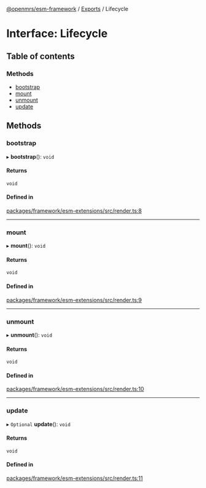 [@openmrs/esm-framework](../API.md) / [Exports](../modules.md) / Lifecycle

# Interface: Lifecycle

## Table of contents

### Methods

- [bootstrap](lifecycle.md#bootstrap)
- [mount](lifecycle.md#mount)
- [unmount](lifecycle.md#unmount)
- [update](lifecycle.md#update)

## Methods

### bootstrap

▸ **bootstrap**(): `void`

#### Returns

`void`

#### Defined in

[packages/framework/esm-extensions/src/render.ts:8](https://github.com/openmrs/openmrs-esm-core/blob/master/packages/framework/esm-extensions/src/render.ts#L8)

___

### mount

▸ **mount**(): `void`

#### Returns

`void`

#### Defined in

[packages/framework/esm-extensions/src/render.ts:9](https://github.com/openmrs/openmrs-esm-core/blob/master/packages/framework/esm-extensions/src/render.ts#L9)

___

### unmount

▸ **unmount**(): `void`

#### Returns

`void`

#### Defined in

[packages/framework/esm-extensions/src/render.ts:10](https://github.com/openmrs/openmrs-esm-core/blob/master/packages/framework/esm-extensions/src/render.ts#L10)

___

### update

▸ `Optional` **update**(): `void`

#### Returns

`void`

#### Defined in

[packages/framework/esm-extensions/src/render.ts:11](https://github.com/openmrs/openmrs-esm-core/blob/master/packages/framework/esm-extensions/src/render.ts#L11)
